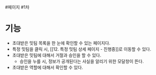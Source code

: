 #페이지 #1차 

# 기능

* 초대받은 밋팀 목록을 한 눈에 확인할 수 있는 페이지다.
* 특정 밋팀을 클릭 시, [[12. 특정 밋팀 상세 페이지 - 진행중]]로 이동할 수 있다.
* 초대받은 밋팀에 대해서 거절과 승인을 할 수 있다.
	* 승인을 누를 시, 정보가 공개된다는 사실을 알리기 위한 모달창이 뜬다.
* 초대받은 역할에 대해서 확인할 수 있다.


